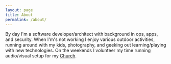 ```yaml
---
layout: page
title: About
permalink: /about/
---
```


By day I'm a software developer/architect with background in ops, apps, and security. When I'm's not working I enjoy 
various outdoor activities, running around with my kids, photography, and geeking out learning/playing with new 
technologies.  On the weekends I volunteer my time running audio/visual setup for my [Church](http://heightscc.com/). 